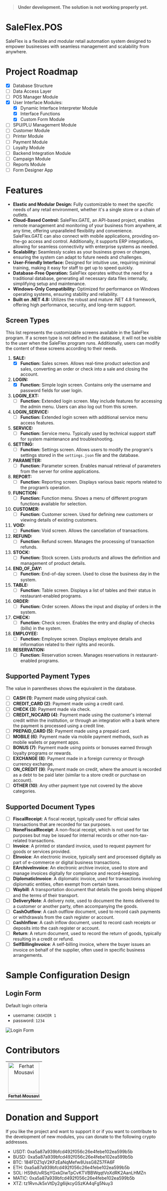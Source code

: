 > **Under development. The solution is not working properly yet.**

# SaleFlex.POS
SaleFlex is a flexible and modular retail automation system designed to empower businesses with seamless management and scalability from anywhere.

# Project Roadmap

- [X] Database Structure
- [ ] Data Access Layer
- [ ] POS Manager Module
- [X] User Interface Modules:
  - [X] Dynamic Interface Interpreter Module
  - [X] Interface Functions
  - [X] Custom Form Module
- [ ] SPU/PLU Management Module
- [ ] Customer Module
- [ ] Printer Module
- [ ] Payment Module
- [ ] Loyalty Module
- [ ] Backend Integration Module
- [ ] Campaign Module
- [ ] Reports Module
- [ ] Form Designer App

# Features
- **Elastic and Modular Design:** Fully customizable to meet the specific needs of any retail environment, whether it's a single store or a chain of outlets.
- **Cloud-Based Control:** SaleFlex.GATE, an API-based project, enables remote management and monitoring of your business from anywhere, at any time, offering unparalleled flexibility and convenience. SaleFlex.GATE can also connect with mobile applications, providing on-the-go access and control. Additionally, it supports ERP integrations, allowing for seamless connectivity with enterprise systems as needed.
- **Scalability:** Seamlessly scales as your business grows or changes, ensuring the system can adapt to future needs and challenges.
- **User-Friendly Interface:** Designed for intuitive use, requiring minimal training, making it easy for staff to get up to speed quickly.
- **Database-Free Operation:** SaleFlex operates without the need for a traditional database, generating all necessary data files internally, simplifying setup and maintenance.
- **Windows-Only Compatibility:** Optimized for performance on Windows operating systems, ensuring stability and reliability.
- **Built on .NET 4.8:** Utilizes the robust and mature .NET 4.8 framework, offering high performance, security, and long-term support.

## Screen Types

This list represents the customizable screens available in the SaleFlex program. If a screen type is not defined in the database, it will not be visible to the user when the SaleFlex program runs. Additionally, users can modify the content of these screens according to their needs.

1. **SALE:**  
   - [X] **Function:** Sales screen. Allows real-time product selection and sales, converting an order or check into a sale and closing the account.
2. **LOGIN:**  
   - [X] **Function:** Simple login screen. Contains only the username and password fields for user login.
3. **LOGIN_EXT:**  
   - [ ] **Function:** Extended login screen. May include features for accessing the admin menu. Users can also log out from this screen.
4. **LOGIN_SERVICE:**  
   - [ ] **Function:** Extended login screen with additional service menu access features.
5. **SERVICE:**  
   - [ ] **Function:** Service menu. Typically used by technical support staff for system maintenance and troubleshooting.
6. **SETTING:**  
   - [ ] **Function:** Settings screen. Allows users to modify the program's settings stored in the `settings.json` file and the database.
7. **PARAMETER:**  
   - [ ] **Function:** Parameter screen. Enables manual retrieval of parameters from the server for online applications.
8. **REPORT:**  
   - [ ] **Function:** Reporting screen. Displays various basic reports related to the program’s operation.
9. **FUNCTION:**  
   - [ ] **Function:** Function menu. Shows a menu of different program functions available for selection.
10. **CUSTOMER:**  
    - [ ] **Function:** Customer screen. Used for defining new customers or viewing details of existing customers.
11. **VOID:**  
    - [ ] **Function:** Void screen. Allows the cancellation of transactions.
12. **REFUND:**  
    - [ ] **Function:** Refund screen. Manages the processing of transaction refunds.
13. **STOCK:**  
    - [ ] **Function:** Stock screen. Lists products and allows the definition and management of product details.
14. **END_OF_DAY:**  
    - [ ] **Function:** End-of-day screen. Used to close the business day in the system.
15. **TABLE:**  
    - [ ] **Function:** Table screen. Displays a list of tables and their status in restaurant-enabled programs.
16. **ORDER:**  
    - [ ] **Function:** Order screen. Allows the input and display of orders in the system.
17. **CHECK:**  
    - [ ] **Function:** Check screen. Enables the entry and display of checks (bills) in the system.
18. **EMPLOYEE:**  
    - [ ] **Function:** Employee screen. Displays employee details and information related to their rights and records.
19. **RESERVATION:**  
    - [ ] **Function:** Reservation screen. Manages reservations in restaurant-enabled programs.

## Supported Payment Types
The value in parentheses shows the equivalent in the database.

- [ ] **CASH (1)**: Payment made using physical cash.
- [ ] **CREDIT_CARD (2)**: Payment made using a credit card.
- [ ] **CHECK (3)**: Payment made via check.
- [ ] **CREDIT_NOCARD (4)**: Payment made using the customer's internal credit within the institution, or through an integration with a bank where the payment is processed using a credit line.
- [ ] **PREPAID_CARD (5)**: Payment made using a prepaid card.
- [ ] **MOBILE (6)**: Payment made via mobile payment methods, such as mobile wallets or payment apps.
- [ ] **BONUS (7)**: Payment made using points or bonuses earned through loyalty programs or rewards.
- [ ] **EXCHANGE (8)**: Payment made in a foreign currency or through currency exchange.
- [ ] **ON_CREDIT (9)**: Payment made on credit, where the amount is recorded as a debt to be paid later (similar to a store credit or purchase on account).
- [ ] **OTHER (10)**: Any other payment type not covered by the above categories.

## Supported Document Types

- [ ] **FiscalReceipt**: A fiscal receipt, typically used for official sales transactions that are recorded for tax purposes.
- [ ] **NoneFiscalReceipt**: A non-fiscal receipt, which is not used for tax purposes but may be issued for internal records or other non-tax-related transactions.
- [ ] **Invoice**: A printed or standard invoice, used to request payment for goods or services provided.
- [ ] **EInvoice**: An electronic invoice, typically sent and processed digitally as part of e-commerce or digital business transactions.
- [ ] **EArchiveInvoice**: An electronic archive invoice, used to store and manage invoices digitally for compliance and record-keeping.
- [ ] **DiplomaticInvoice**: A diplomatic invoice, used for transactions involving diplomatic entities, often exempt from certain taxes.
- [ ] **Waybill**: A transportation document that details the goods being shipped and the terms of their transport.
- [ ] **DeliveryNote**: A delivery note, used to document the items delivered to a customer or another party, often accompanying the goods.
- [ ] **CashOutflow**: A cash outflow document, used to record cash payments or withdrawals from the cash register or account.
- [ ] **CashInflow**: A cash inflow document, used to record cash receipts or deposits into the cash register or account.
- [ ] **Return**: A return document, used to record the return of goods, typically resulting in a credit or refund.
- [ ] **SelfBillingInvoice**: A self-billing invoice, where the buyer issues an invoice on behalf of the supplier, often used in specific business arrangements.

# Sample Configuration Design
## Login Form

Default login criteria
- username: `CASHIER 1` 
- password: `1234`

![Login Form](https://github.com/SaleFlex/.github/blob/main/profile/saleflex.pos.login.form.sample.jpg?raw=true)

# Contributors

<table>
<tr>
    <td align="center">
        <a href="https://github.com/ferhat-mousavi">
            <img src="https://avatars.githubusercontent.com/u/5930760?v=4" width="100;" alt="Ferhat Mousavi"/>
            <br />
            <sub><b>Ferhat Mousavi</b></sub>
        </a>
    </td>
</tr>
</table>

# Donation and Support
If you like the project and want to support it or if you want to contribute to the development of new modules, you can donate to the following crypto addresses.

- USDT: 0xa5a87a939bfcd492f056c26e4febe102ea599b5b
- BUSD: 0xa5a87a939bfcd492f056c26e4febe102ea599b5b
- BTC: 184FDZ1qV2KFzEaNqMefw8UssG8Z57FA6F
- ETH: 0xa5a87a939bfcd492f056c26e4febe102ea599b5b
- SOL: HS9dUvRSqYGxkDiwTpCvKTVBBWqqtVoXdRK2AanLHMZn
- MATIC: 0xa5a87a939bfcd492f056c26e4febe102ea599b5b
- XTZ: tz1RvnJk5xVtDy2g6ijkcyGSzKA4qFg5Nuy3
